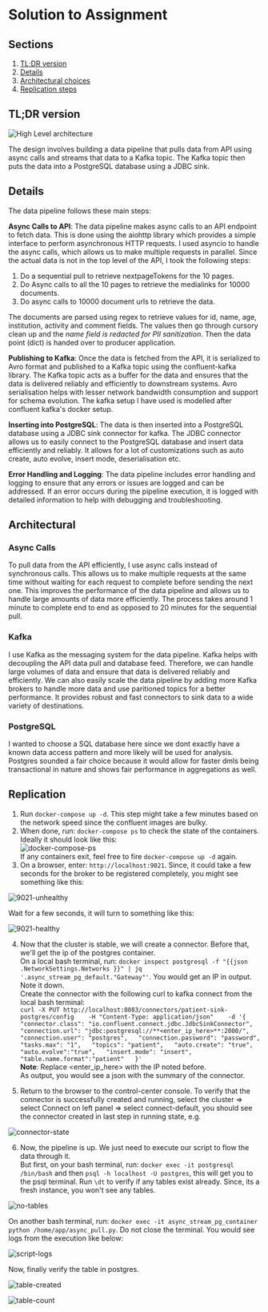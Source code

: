 # Solution to Assignment

## Sections
1. [TL;DR version](#tldr)  
2. [Details](#details)  
3. [Architectural choices](#architectural)  
4. [Replication steps](#replication)

## TL;DR version

![High Level architecture](/images/arch_hl.jpeg)

The design involves building a data pipeline that pulls data from API using async calls and streams that data to a Kafka topic. The Kafka topic then puts the data into a PostgreSQL database using a JDBC sink.

## Details

The data pipeline follows these main steps:  

**Async Calls to API**: The data pipeline makes async calls to an API endpoint to fetch data. This is done using the aiohttp library which provides a simple interface to perform asynchronous HTTP requests. I used asyncio to handle the async calls, which allows us to make multiple requests in parallel.
Since the actual data is not in the top level of the API, I took the following steps:  
1. Do a sequential pull to retrieve nextpageTokens for the 10 pages.  
2. Do Async calls to all the 10 pages to retrieve the medialinks for 10000 documents.  
3. Do async calls to 10000 document urls to retrieve the data.  

The documents are parsed using regex to retrieve values for id, name, age, institution, activity and comment fields. The values then go through cursory clean up and the *name field is redacted for PII sanitization*. Then the data point (dict) is handed over to producer application.  

**Publishing to Kafka**: Once the data is fetched from the API, it is serialized to Avro format and published to a Kafka topic using the confluent-kafka library. The Kafka topic acts as a buffer for the data and ensures that the data is delivered reliably and efficiently to downstream systems. Avro serialisation helps with lesser network bandwidth consumption and support for schema evolution. The kafka setup I have used is modelled after confluent kafka's docker setup.   

**Inserting into PostgreSQL**: The data is then inserted into a PostgreSQL database using a JDBC sink connector for kafka. The JDBC connector allows us to easily connect to the PostgreSQL database and insert data efficiently and reliably. It allows for a lot of customizations such as auto create, auto evolve, insert mode, deserialisation etc.  

**Error Handling and Logging**: The data pipeline includes error handling and logging to ensure that any errors or issues are logged and can be addressed. If an error occurs during the pipeline execution, it is logged with detailed information to help with debugging and troubleshooting.

## Architectural

### Async Calls
To pull data from the API efficiently, I use async calls instead of synchronous calls. This allows us to make multiple requests at the same time without waiting for each request to complete before sending the next one. This improves the performance of the data pipeline and allows us to handle large amounts of data more efficiently. The process takes around 1 minute to complete end to end as opposed to 20 minutes for the sequential pull.  

### Kafka
I use Kafka as the messaging system for the data pipeline. Kafka helps with decoupling the API data pull and database feed. Therefore, we can handle large volumes of data and ensure that data is delivered reliably and efficiently. We can also easily scale the data pipeline by adding more Kafka brokers to handle more data and use paritioned topics for a better performance. It provides robust and fast connectors to sink data to a wide variety of destinations.  

### PostgreSQL
I wanted to choose a SQL database here since we dont exactly have a known data access pattern and more likely will be used for analysis. Postgres sounded a fair choice because it would allow for faster dmls being transactional in nature and shows fair performance in aggregations as well.  

## Replication

1. Run `docker-compose up -d`.
This step might take a few minutes based on the network speed since the confluent images are bulky.  
2. When done, run: `docker-compose ps` to check the state of the containers. Ideally it should look like this:  
![docker-compose-ps](/images/docker-compose-ps-op.png)  
If any containers exit, feel free to fire `docker-compose up -d` again.  
3. On a browser, enter: `http://localhost:9021`. Since, it could take a few seconds for the broker to be registered completely, you might see something like this:  

![9021-unhealthy](/images/9021-unhealthy.png)  

Wait for a few seconds, it will turn to something like this:  

![9021-healthy](/images/9021-healthy.png)  

4. Now that the cluster is stable, we will create a connector. Before that, we'll get the ip of the postgres container.  
On a local bash terminal, run: `docker inspect postgresql -f "{{json .NetworkSettings.Networks }}" | jq '.async_stream_pg_default."Gateway"'`. You would get an IP in output. Note it down.  
Create the connector with the following curl to kafka connect from the local bash terminal:  
`curl -X PUT http://localhost:8083/connectors/patient-sink-postgres/config   
    -H "Content-Type: application/json"   
    -d '{  
        "connector.class": "io.confluent.connect.jdbc.JdbcSinkConnector",  
        "connection.url": "jdbc:postgresql://**<enter_ip_here>**:2000/",  
        "connection.user": "postgres",  
        "connection.password": "password",  
        "tasks.max": "1",  
        "topics": "patient",  
        "auto.create": "true",  
        "auto.evolve":"true",  
        "insert.mode": "insert",  
        "table.name.format":"patient"  
    }'`  
**Note**: Replace  <enter_ip_here> with the IP noted before.  
As output, you would see a json with the summary of the connector.  

5. Return to the browser to the control-center console. To verify that the connector is successfully created and running, select the cluster => select Connect on left panel => select connect-default, you should see the connector created in last step in running state, e.g.  

![connector-state](/images/connector-state.png)  

6. Now, the pipeline is up. We just need to execute our script to flow the data through it.  
But first, on your bash terminal, run: `docker exec -it postgresql /bin/bash` and then `psql -h localhost -U postgres`, this will get you to the psql terminal. Run `\dt` to verify if any tables exist already. Since, its a fresh instance, you won't see any tables.  

![no-tables](/images/no-tables.png)  

On another bash terminal, run: `docker exec -it async_stream_pg_container python /home/app/async_pull.py`. Do not close the terminal. You would see logs from the execution like below:  

![script-logs](/images/script-run-op.png)  

Now, finally verify the table in postgres.  

![table-created](/images/table-created.png)  

![table-count](/images/table-count.png) 


